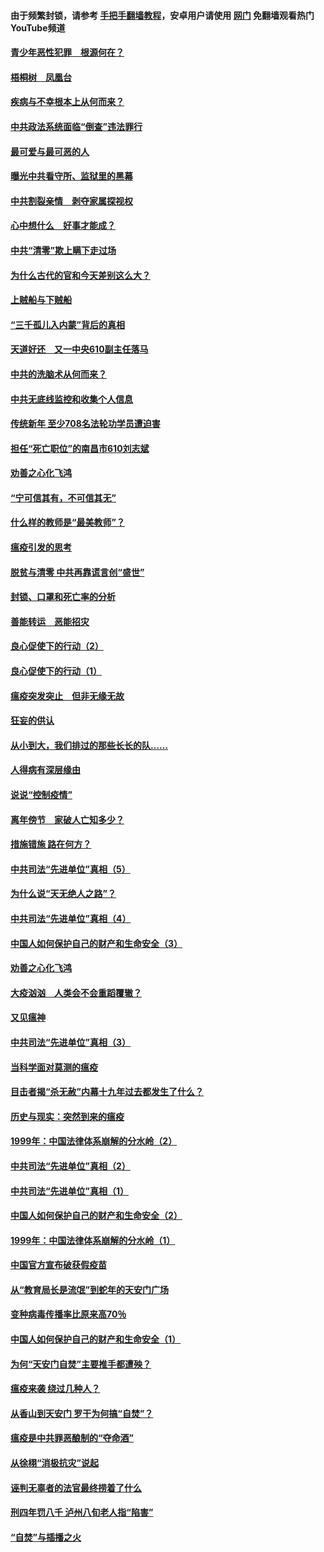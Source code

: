 #### 由于频繁封锁，请参考 [手把手翻墙教程](https://github.com/gfw-breaker/guides/wiki/)，安卓用户请使用 [网门](https://github.com/gfw-breaker/nogfw/blob/master/dl.md?t=03280700) 免翻墙观看热门YouTube频道 

#### [青少年恶性犯罪　根源何在？](../pages/19/422449.md?t=03280700) 

#### [梧桐树　凤凰台](../pages/19/422442.md?t=03280700) 

#### [疾病与不幸根本上从何而来？](../pages/19/422438.md?t=03280700) 

#### [中共政法系统面临“倒查”违法罪行](../pages/19/422497.md?t=03280700) 

#### [最可爱与最可恶的人](../pages/19/422448.md?t=03280700) 

#### [曝光中共看守所、监狱里的黑幕](../pages/19/422390.md?t=03280700) 

#### [中共割裂亲情　剥夺家属探视权](../pages/19/422364.md?t=03280700) 

#### [心中想什么　好事才能成？](../pages/19/422318.md?t=03280700) 

#### [中共“清零”欺上瞒下走过场](../pages/19/422306.md?t=03280700) 

#### [为什么古代的官和今天差别这么大？](../pages/19/422228.md?t=03280700) 

#### [上贼船与下贼船](../pages/19/422276.md?t=03280700) 

#### [“三千孤儿入内蒙”背后的真相](../pages/19/422229.md?t=03280700) 

#### [天道好还　又一中央610副主任落马](../pages/19/422155.md?t=03280700) 

#### [中共的洗脑术从何而来？](../pages/19/422154.md?t=03280700) 

#### [中共无底线监控和收集个人信息](../pages/19/422039.md?t=03280700) 

#### [传统新年 至少708名法轮功学员遭迫害](../pages/19/421946.md?t=03280700) 

#### [担任“死亡职位”的南昌市610刘志斌](../pages/19/421957.md?t=03280700) 

#### [劝善之心化飞鸿](../pages/19/421164.md?t=03280700) 

#### [“宁可信其有，不可信其无”](../pages/19/421691.md?t=03280700) 

#### [什么样的教师是“最美教师”？](../pages/19/421755.md?t=03280700) 

#### [瘟疫引发的思考](../pages/19/421594.md?t=03280700) 

#### [脱贫与清零 中共再靠谎言创“盛世”](../pages/19/421590.md?t=03280700) 

#### [封锁、口罩和死亡率的分析](../pages/19/421495.md?t=03280700) 

#### [善能转运　恶能招灾](../pages/19/421334.md?t=03280700) 

#### [良心促使下的行动（2）](../pages/19/421361.md?t=03280700) 

#### [良心促使下的行动（1）](../pages/19/421302.md?t=03280700) 

#### [瘟疫突发突止　但非无缘无故](../pages/19/421281.md?t=03280700) 

#### [狂妄的供认](../pages/19/421199.md?t=03280700) 

#### [从小到大，我们排过的那些长长的队……](../pages/19/421243.md?t=03280700) 

#### [人得病有深层缘由](../pages/19/420864.md?t=03280700) 

#### [说说“控制疫情”](../pages/19/420831.md?t=03280700) 

#### [离年傍节　家破人亡知多少？](../pages/19/420563.md?t=03280700) 

#### [措施错施  路在何方？](../pages/19/420076.md?t=03280700) 

#### [中共司法“先进单位”真相（5）](../pages/19/419453.md?t=03280700) 

#### [为什么说“天无绝人之路”？](../pages/19/419618.md?t=03280700) 

#### [中共司法“先进单位”真相（4）](../pages/19/419452.md?t=03280700) 

#### [中国人如何保护自己的财产和生命安全（3）](../pages/19/419405.md?t=03280700) 

#### [劝善之心化飞鸿](../pages/19/418758.md?t=03280700) 

#### [大疫汹汹　人类会不会重蹈覆辙？](../pages/19/419691.md?t=03280700) 

#### [又见瘟神](../pages/19/419225.md?t=03280700) 

#### [中共司法“先进单位”真相（3）](../pages/19/419451.md?t=03280700) 

#### [当科学面对莫测的瘟疫](../pages/19/419625.md?t=03280700) 

#### [目击者揭“杀无赦”内幕十九年过去都发生了什么？](../pages/19/419617.md?t=03280700) 

#### [历史与现实：突然到来的瘟疫](../pages/19/419619.md?t=03280700) 

#### [1999年：中国法律体系崩解的分水岭（2）](../pages/19/419455.md?t=03280700) 

#### [中共司法“先进单位”真相（2）](../pages/19/419450.md?t=03280700) 

#### [中共司法“先进单位”真相（1）](../pages/19/419449.md?t=03280700) 

#### [中国人如何保护自己的财产和生命安全（2）](../pages/19/419404.md?t=03280700) 

#### [1999年：中国法律体系崩解的分水岭（1）](../pages/19/419454.md?t=03280700) 

#### [中国官方宣布破获假疫苗](../pages/19/419504.md?t=03280700) 

#### [从“教育局长是流氓”到蛇年的天安门广场](../pages/19/419470.md?t=03280700) 

#### [变种病毒传播率比原来高70％](../pages/19/419456.md?t=03280700) 

#### [中国人如何保护自己的财产和生命安全（1）](../pages/19/419403.md?t=03280700) 

#### [为何“天安门自焚”主要推手都遭殃？](../pages/19/419348.md?t=03280700) 

#### [瘟疫来袭 绕过几种人？](../pages/19/419349.md?t=03280700) 

#### [从香山到天安门 罗干为何搞“自焚”？](../pages/19/419270.md?t=03280700) 

#### [瘟疫是中共罪恶酿制的“夺命酒”](../pages/19/419223.md?t=03280700) 

#### [从徐栩“消极抗灾”说起](../pages/19/419224.md?t=03280700) 

#### [诬判无辜者的法官最终捞着了什么](../pages/19/419268.md?t=03280700) 

#### [刑四年罚八千 泸州八旬老人指“陷害”](../pages/19/419232.md?t=03280700) 

#### [“自焚”与插播之火](../pages/19/419226.md?t=03280700) 

